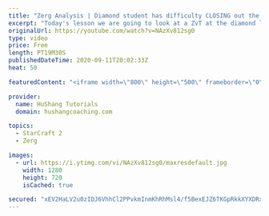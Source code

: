 ```yaml
---
title: "Zerg Analysis | Diamond student has difficulty CLOSING out the MATCH [Starcraft 2]"
excerpt: "Today's lesson we are going to look at a ZvT at the diamond level focusing on the Zerg Analysis. The zerg manages to get into a very strong position but has difficulty closing it out. Let's learn how we can approach this scenario better!  Zerg Analysis | Diamond student has difficulty CLOSING out the"
originalUrl: https://youtube.com/watch?v=NAzXv812sg0
type: video
price: Free
length: PT19M30S
publishedDateTime: 2020-09-11T20:02:33Z
heat: 50

featuredContent: "<iframe width=\"800\" height=\"500\" frameborder=\"0\" src=\"https://www.youtube.com/embed/NAzXv812sg0\" allow=\"accelerometer; autoplay; encrypted-media; gyroscope; picture-in-picture\" allowfullscreen></iframe>"

provider:
  name: HuShang Tutorials
  domain: hushangcoaching.com

topics:
  - StarCraft 2
  - Zerg

images:
  - url: https://i.ytimg.com/vi/NAzXv812sg0/maxresdefault.jpg
    width: 1280
    height: 720
    isCached: true

secured: "xEV2HaLV2u0zIDJ6VhhCl2PPvkmInmKhRhMsl4/f5BexEJZ6TKGpRkkXYXDRx0aFGe6UcBLSoBPtrC8yuw/6vHQOThEHSZmCQ2NtkFxRxasZiZ8FbLr6aYw+9Bki5Vz+Y2jFgaPQBotSMX2ZAOSJZXxC5fNqkfEaon/OtnJb29g+sgDb7o1/zmu/gOh0BZfyIZ4vfZEuiEvJwm2qDbqimJwi80/0Ic0VRIKQJwu455PMQ5KeiDV3xYooNrvTLtSIFCyPT3PAxC2nwgI4zuVwEZSNCliC0/8GjCkPtcmSGinN4M/WSlpio7xYK952fHrGWF61K8RMwhFzB+DyX3J2ZqkMyYI3bg8t5uiAMTH0Mx9Atw+8P01FMQgVBCcmQuHoW4pdm8zyqPKE+wABNKDOXRcJ433t9+Xw/dgx5Evrtdo=;GEeEJRXdYNhU0iiTno4HOQ=="
---
```


